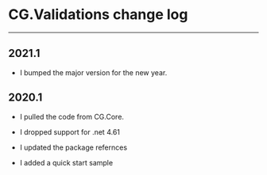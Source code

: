 # CG.Validations change log
---

## 2021.1 

* I bumped the major version for the new year.

## 2020.1

* I pulled the code from CG.Core.

* I dropped support for .net 4.61

* I updated the package refernces

* I added a quick start sample



